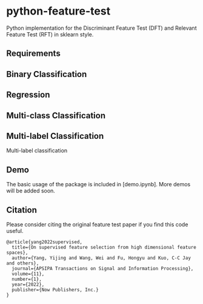 # python-feature-test

Python implementation for the Discriminant Feature Test (DFT) 
and Relevant Feature Test (RFT) in sklearn style.

## Requirements



## Binary Classification

## Regression

## Multi-class Classification

## Multi-label Classification

Multi-label classification

## Demo

The basic usage of the package is included in [demo.ipynb].
More demos will be added soon.

## Citation

Please consider citing the original feature test paper if you find 
this code useful.

```
@article{yang2022supervised,
  title={On supervised feature selection from high dimensional feature spaces},
  author={Yang, Yijing and Wang, Wei and Fu, Hongyu and Kuo, C-C Jay and others},
  journal={APSIPA Transactions on Signal and Information Processing},
  volume={11},
  number={1},
  year={2022},
  publisher={Now Publishers, Inc.}
}
```